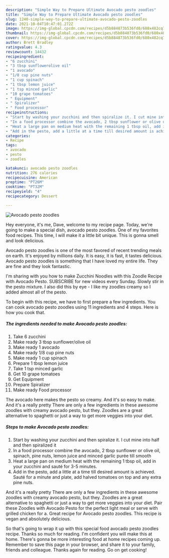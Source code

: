 ```yaml
---
description: "Simple Way to Prepare Ultimate Avocado pesto zoodles"
title: "Simple Way to Prepare Ultimate Avocado pesto zoodles"
slug: 1240-simple-way-to-prepare-ultimate-avocado-pesto-zoodles
date: 2021-10-04T10:47:01.272Z
image: https://img-global.cpcdn.com/recipes/d5b884873b536fd0/680x482cq70/avocado-pesto-zoodles-recipe-main-photo.jpg
thumbnail: https://img-global.cpcdn.com/recipes/d5b884873b536fd0/680x482cq70/avocado-pesto-zoodles-recipe-main-photo.jpg
cover: https://img-global.cpcdn.com/recipes/d5b884873b536fd0/680x482cq70/avocado-pesto-zoodles-recipe-main-photo.jpg
author: Brett Bradley
ratingvalue: 4.3
reviewcount: 14432
recipeingredient:
- "6 zucchini"
- "3 tbsp sunflowerolive oil"
- "1 avocado"
- "1/8 cup pine nuts"
- "1 cup spinach"
- "1 tbsp lemon juice"
- "1 tsp minced garlic"
- "10 grape tomatoes"
- " Equipment"
- " Spiralizer"
- " Food processor"
recipeinstructions:
- "Start by washing your zucchini and then spiralize it. I cut mine into half and then spiralized it"
- "In a food processor combine the avocado, 2 tbsp sunflower or olive oil, spinach, pine nuts, lemon juice and minced garlic purée till smooth"
- "Heat a large pan on medium heat with the remaining 1 tbsp oil, add in your zucchini and sauté for 3-5 minutes."
- "Add in the pesto, add a little at a time till desired amount is achieved. Sauté for a minute and plate, add halved tomatoes on top and any extra pine nuts."
categories:
- Recipe
tags:
- avocado
- pesto
- zoodles

katakunci: avocado pesto zoodles 
nutrition: 276 calories
recipecuisine: American
preptime: "PT26M"
cooktime: "PT32M"
recipeyield: "4"
recipecategory: Dessert

---
```



![Avocado pesto zoodles](https://img-global.cpcdn.com/recipes/d5b884873b536fd0/680x482cq70/avocado-pesto-zoodles-recipe-main-photo.jpg)

Hey everyone, it's me, Dave, welcome to my recipe page. Today, we're going to make a special dish, avocado pesto zoodles. One of my favorites food recipes. This time, I will make it a little bit unique. This is gonna smell and look delicious.

Avocado pesto zoodles is one of the most favored of recent trending meals on earth. It's enjoyed by millions daily. It is easy, it is fast, it tastes delicious. Avocado pesto zoodles is something that I have loved my entire life. They are fine and they look fantastic.

I&#39;m sharing with you how to make Zucchini Noodles with this Zoodle Recipe with Avocado Pesto. SUBSCRIBE for new videos every Sunday. Slowly stir in the pesto mixture. I also did this by eye - I like my zoodles creamy so I added almost all of the pesto.


To begin with this recipe, we have to first prepare a few ingredients. You can cook avocado pesto zoodles using 11 ingredients and 4 steps. Here is how you cook that.

<!--inarticleads1-->

##### The ingredients needed to make Avocado pesto zoodles:

1. Take 6 zucchini
1. Make ready 3 tbsp sunflower/olive oil
1. Make ready 1 avocado
1. Make ready 1/8 cup pine nuts
1. Make ready 1 cup spinach
1. Prepare 1 tbsp lemon juice
1. Take 1 tsp minced garlic
1. Get 10 grape tomatoes
1. Get  Equipment
1. Prepare  Spiralizer
1. Make ready  Food processor


The avocado here makes the pesto so creamy. And it&#39;s so easy to make. And it&#39;s a really pretty There are only a few ingredients in these awesome zoodles with creamy avocado pesto, but they. Zoodles are a great alternative to spaghetti or just a way to get more veggies into your diet. 

<!--inarticleads2-->

##### Steps to make Avocado pesto zoodles:

1. Start by washing your zucchini and then spiralize it. I cut mine into half and then spiralized it
1. In a food processor combine the avocado, 2 tbsp sunflower or olive oil, spinach, pine nuts, lemon juice and minced garlic purée till smooth
1. Heat a large pan on medium heat with the remaining 1 tbsp oil, add in your zucchini and sauté for 3-5 minutes.
1. Add in the pesto, add a little at a time till desired amount is achieved. Sauté for a minute and plate, add halved tomatoes on top and any extra pine nuts.


And it&#39;s a really pretty There are only a few ingredients in these awesome zoodles with creamy avocado pesto, but they. Zoodles are a great alternative to spaghetti or just a way to get more veggies into your diet. Pair these Zoodles with Avocado Pesto for the perfect light meal or serve with grilled chicken for a. Great recipe for Avocado pesto zoodles. This recipe is vegan and absolutely delicious. 

So that's going to wrap it up with this special food avocado pesto zoodles recipe. Thanks so much for reading. I'm confident you will make this at home. There's gonna be more interesting food at home recipes coming up. Remember to save this page in your browser, and share it to your family, friends and colleague. Thanks again for reading. Go on get cooking!

